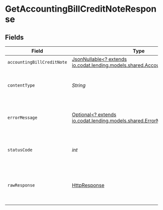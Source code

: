 # GetAccountingBillCreditNoteResponse


## Fields

| Field                                                                                                                              | Type                                                                                                                               | Required                                                                                                                           | Description                                                                                                                        |
| ---------------------------------------------------------------------------------------------------------------------------------- | ---------------------------------------------------------------------------------------------------------------------------------- | ---------------------------------------------------------------------------------------------------------------------------------- | ---------------------------------------------------------------------------------------------------------------------------------- |
| `accountingBillCreditNote`                                                                                                         | [JsonNullable<? extends io.codat.lending.models.shared.AccountingBillCreditNote>](../../models/shared/AccountingBillCreditNote.md) | :heavy_minus_sign:                                                                                                                 | Success                                                                                                                            |
| `contentType`                                                                                                                      | *String*                                                                                                                           | :heavy_check_mark:                                                                                                                 | HTTP response content type for this operation                                                                                      |
| `errorMessage`                                                                                                                     | [Optional<? extends io.codat.lending.models.shared.ErrorMessage>](../../models/shared/ErrorMessage.md)                             | :heavy_minus_sign:                                                                                                                 | Your API request was not properly authorized.                                                                                      |
| `statusCode`                                                                                                                       | *int*                                                                                                                              | :heavy_check_mark:                                                                                                                 | HTTP response status code for this operation                                                                                       |
| `rawResponse`                                                                                                                      | [HttpResponse<InputStream>](https://docs.oracle.com/en/java/javase/11/docs/api/java.net.http/java/net/http/HttpResponse.html)      | :heavy_check_mark:                                                                                                                 | Raw HTTP response; suitable for custom response parsing                                                                            |